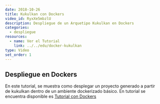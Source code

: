 ```yaml
---
date: 2018-10-26
title: Kukulkan con Dockers
video_id: RyxXe5mbzlU
description: Despliegue de un Arquetipo Kukulkan en Dockers
categories:
  - despliegue
resources:
  - name: Ver el Tutorial
    link: ../../edu/docker-kukulkan
type: Video
set_order: 1
---
```

## Despliegue en Dockers

En este tutorial, se muestra como desplegar un proyecto generado a partir de kukulkan dentro de un ambiente dockerizado básico. En tutorial se encuentra disponible es [Tutorial con Dockers](../../edu/docker-kukulkan)